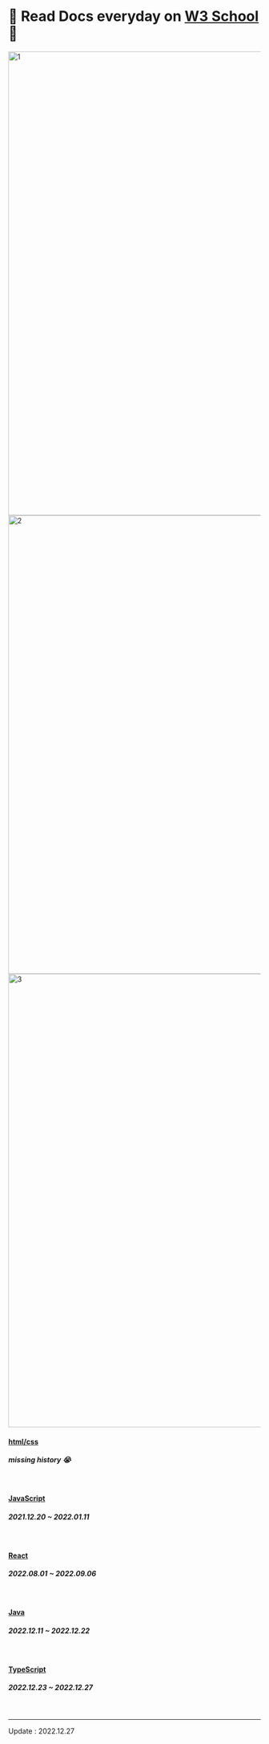 # 📖 Read Docs everyday on <a href="https://www.w3schools.com/">W3 School</a> 📖

<img width="925" alt="1" src="https://user-images.githubusercontent.com/74173976/209764269-ae3c0505-3993-41e9-a8ee-9adcf09be1d9.png">
<img width="914" alt="2" src="https://user-images.githubusercontent.com/74173976/209764271-114f84d9-47e4-47bb-ad33-b30c0dc557bd.png">
<img width="904" alt="3" src="https://user-images.githubusercontent.com/74173976/209764276-997d85d8-0685-491e-84c3-56b0fd525ee4.png">


<h4><a href="https://github.com/Moon-GD/read-docs-everyday/tree/main/html">html/css</a></h4>
<h5>missing history 😭</h5>
<br>

<h4><a href="https://github.com/Moon-GD/read-docs-everyday/tree/main/JavaScript">JavaScript</a></h4>
<h5>2021.12.20 ~ 2022.01.11</h5>
<br>

<h4><a href="https://github.com/Moon-GD/read-docs-everyday/tree/main/React">React</a></h4>
<h5>2022.08.01 ~ 2022.09.06</h5>
<br>

<h4><a href="https://github.com/Moon-GD/read-docs-everyday/tree/main/Java">Java</a></h4>
<h5>2022.12.11 ~ 2022.12.22</h5>
<br>

<h4><a href="https://github.com/Moon-GD/read-docs-everyday/tree/main/TypeScript">TypeScript</a></h4>
<h5>2022.12.23 ~ 2022.12.27</h5>
<br>

<hr>
Update : 2022.12.27
